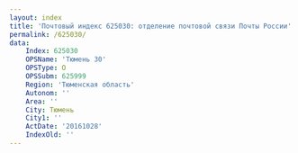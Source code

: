 ```yaml
---
layout: index
title: 'Почтовый индекс 625030: отделение почтовой связи Почты России'
permalink: /625030/
data:
    Index: 625030
    OPSName: 'Тюмень 30'
    OPSType: О
    OPSSubm: 625999
    Region: 'Тюменская область'
    Autonom: ''
    Area: ''
    City: Тюмень
    City1: ''
    ActDate: '20161028'
    IndexOld: ''
---
```

